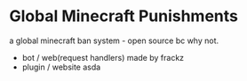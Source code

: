 # Global Minecraft Punishments
a global minecraft ban system - open source bc why not.
- bot / web(request handlers) made by frackz
- plugin / website
asda

